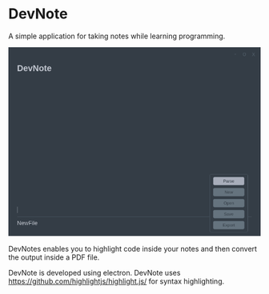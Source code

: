 # DevNote
A simple application for taking notes while learning programming.

![DevNote](https://raw.githubusercontent.com/thenonexistent/DevNote/master/screenshot.png)

DevNotes enables you to highlight code inside your notes and then convert the output inside a PDF file.

DevNote is developed using electron.
DevNote uses https://github.com/highlightjs/highlight.js/ for syntax highlighting.
